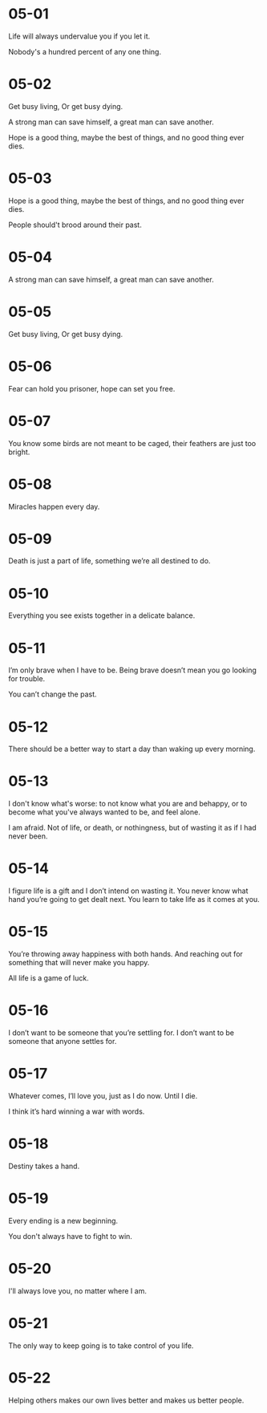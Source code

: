 # 05-01

Life will always undervalue you if you let it.

Nobody's a hundred percent of any one thing.

# 05-02

Get busy living, Or get busy dying.

A strong man can save himself, a great man can save another.

Hope is a good thing, maybe the best of things, and no good thing ever dies.

# 05-03

Hope is a good thing, maybe the best of things, and no good thing ever dies.

People should't brood around their past.

# 05-04

A strong man can save himself, a great man can save another.

# 05-05

Get busy living, Or get busy dying.

# 05-06

Fear can hold you prisoner, hope can set you free.

# 05-07

You know some birds are not meant to be caged, their feathers are just too bright.

# 05-08

Miracles happen every day.

# 05-09

Death is just a part of life, something we’re all destined to do.

# 05-10

Everything you see exists together in a delicate balance.

# 05-11

I’m only brave when I have to be. Being brave doesn’t mean you go looking for trouble.

You can’t change the past.

# 05-12

There should be a better way to start a day than waking up every morning.

# 05-13

I don't know  what's worse: to not know what you are and behappy, or to become what you've always wanted to be, and feel alone.

I am afraid. Not of life, or death, or nothingness, but of wasting it as if I had never been.

# 05-14

I figure life is a gift and I don’t intend on wasting it. You never know what hand you’re going to get dealt next. You learn to take life as it comes at you.

# 05-15

You’re throwing away happiness with both hands. And reaching out for something that will never make you happy.

All life is a game of luck.

# 05-16

I don’t want to be someone that you’re settling for. I don’t want to be someone that anyone settles for.

# 05-17

Whatever comes, I’ll love you, just as I do now. Until I die.

I think it’s hard winning a war with words.

# 05-18

Destiny takes a hand.

# 05-19

Every ending is a new beginning.

You don't always have to fight to win.

# 05-20

I'll always love you, no matter where I am.

# 05-21

The only way to keep going is to take control of you life.

# 05-22

Helping others makes our own lives better and makes us better people.